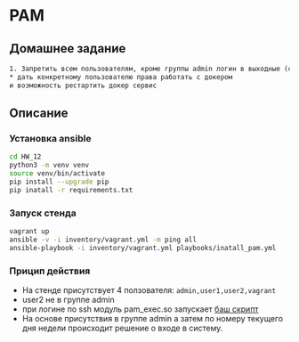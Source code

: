# PAM

## Домашнее задание

```txt
1. Запретить всем пользователям, кроме группы admin логин в выходные (суббота и воскресенье), без учета праздников
* дать конкретному пользователю права работать с докером
и возможность рестартить докер сервис
```

## Описание

### Установка ansible

```bash
cd HW_12
python3 -m venv venv
source venv/bin/activate
pip install --upgrade pip
pip inatall -r requirements.txt
```

### Запуск стенда

```bash
vagrant up
ansible -v -i inventory/vagrant.yml -m ping all
ansible-playbook -i inventory/vagrant.yml playbooks/inatall_pam.yml
```

### Прицип действия

* На стенде присутствует 4 ползователя: ```admin,user1,user2,vagrant```
* user2 не в группе admin
* при логине по ssh модуль pam_exec.so запускает [баш скрипт](template/test_admin.sh)
* На основе присутствия в группе admin а затем по номеру текущего дня недели происходит решение о входе в систему.
